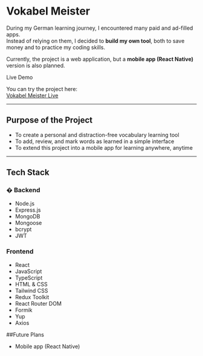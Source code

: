 #  Vokabel Meister

During my German learning journey, I encountered many paid and ad-filled apps.  
Instead of relying on them, I decided to **build my own tool**, both to save money and to practice my coding skills.  

Currently, the project is a web application, but a **mobile app (React Native)** version is also planned.

Live Demo

You can try the project here:  
[Vokabel Meister Live](https://vokabelmeister.vercel.app)

---

## Purpose of the Project

- To create a personal and distraction-free vocabulary learning tool  
- To add, review, and mark words as learned in a simple interface  
- To extend this project into a mobile app for learning anywhere, anytime  

---

## Tech Stack

### � Backend
- Node.js  
- Express.js  
- MongoDB  
- Mongoose  
- bcrypt  
- JWT  

###  Frontend
- React  
- JavaScript  
- TypeScript  
- HTML & CSS  
- Tailwind CSS  
- Redux Toolkit  
- React Router DOM  
- Formik  
- Yup  
- Axios

##Future Plans
- Mobile app (React Native)

